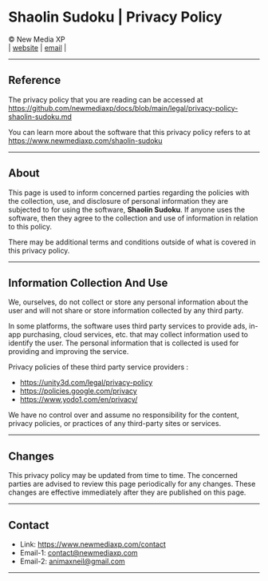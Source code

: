 # Shaolin Sudoku | Privacy Policy

&copy; New Media XP  
|
[website](https://www.newmediaxp.com)
|
[email](mailto:contact@newmediaxp.com)
|

---

## Reference

The privacy policy that you are reading can be accessed at https://github.com/newmediaxp/docs/blob/main/legal/privacy-policy-shaolin-sudoku.md

You can learn more about the software that this privacy policy refers to at https://www.newmediaxp.com/shaolin-sudoku

---

## About

This page is used to inform concerned parties regarding the policies with the collection, use, and disclosure of personal information they are subjected to for using the software, **Shaolin Sudoku**. If anyone uses the software, then they agree to the collection and use of information in relation to this policy.

There may be additional terms and conditions outside of what is covered in this privacy policy.

---

## Information Collection And Use

We, ourselves, do not collect or store any personal information about the user and will not share or store information collected by any third party. 

In some platforms, the software uses third party services to provide ads, in-app purchasing, cloud services, etc. that may collect information used to identify the user. The personal information that is collected is used for providing and improving the service.

Privacy policies of these third party service providers :

* https://unity3d.com/legal/privacy-policy
* https://policies.google.com/privacy
* https://www.yodo1.com/en/privacy/

We have no control over and assume no responsibility for the content, privacy policies, or practices of any third-party sites or services.

---

## Changes

This privacy policy may be updated from time to time. The concerned parties are advised to review this page periodically for any changes. These changes are effective immediately after they are published on this page.

---

## Contact

* Link: https://www.newmediaxp.com/contact
* Email-1: contact@newmediaxp.com
* Email-2: animaxneil@gmail.com

---
